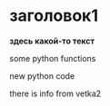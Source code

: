 # заголовок1

**здесь какой-то текст**

some python functions

new python code

there is info from vetka2
